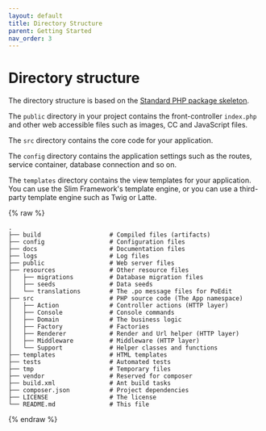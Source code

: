 ```yaml
---
layout: default
title: Directory Structure
parent: Getting Started
nav_order: 3
---
```


# Directory structure

The directory structure is based on the [Standard PHP package skeleton](https://github.com/php-pds/skeleton).

The `public` directory in your project contains 
the front-controller `index.php` and other web accessible files
such as images, CC and JavaScript files.

The `src` directory contains the core code for your application.

The `config` directory contains the application settings such as
the routes, service container, database connection and so on.

The `templates` directory contains the view templates 
for your application. You can use the Slim Framework's 
template engine, or you can use a third-party 
template engine such as Twig or Latte.

{% raw %}
```
.
├── build                   # Compiled files (artifacts)
├── config                  # Configuration files
├── docs                    # Documentation files
├── logs                    # Log files
├── public                  # Web server files
├── resources               # Other resource files
│   ├── migrations          # Database migration files
│   ├── seeds               # Data seeds
│   └── translations        # The .po message files for PoEdit
├── src                     # PHP source code (The App namespace)
│   ├── Action              # Controller actions (HTTP layer)
│   ├── Console             # Console commands
│   ├── Domain              # The business logic
│   ├── Factory             # Factories
│   ├── Renderer            # Render and Url helper (HTTP layer)
│   ├── Middleware          # Middleware (HTTP layer)
│   └── Support             # Helper classes and functions
├── templates               # HTML templates
├── tests                   # Automated tests
├── tmp                     # Temporary files
├── vendor                  # Reserved for composer
├── build.xml               # Ant build tasks
├── composer.json           # Project dependencies
├── LICENSE                 # The license
└── README.md               # This file
```
{% endraw %}
